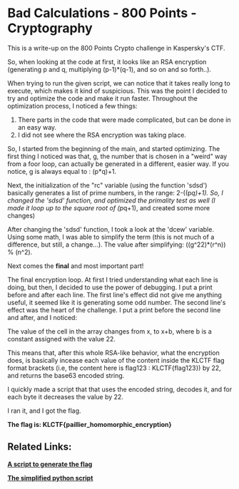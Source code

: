 # Bad Calculations - 800 Points - Cryptography

This is a write-up on the 800 Points Crypto challenge in Kaspersky's CTF.

So, when looking at the code at first, it looks like an RSA encryption (generating p and q, multiplying (p-1)*(q-1), and so on and so forth..).

When trying to run the given script, we can notice that it takes really long to execute, which makes it kind of suspicious.
This was the point I decided to try and optimize the code and make it run faster.
Throughout the optimization process, I noticed a few things:
1) There parts in the code that were made complicated, but can be done in an easy way.
2) I did not see where the RSA encryption was taking place.

So, I started from the beginning of the main, and started optimizing.
The first thing I noticed was that, g, the number that is chosen in a "weird" way from a foor loop, can actually be generated in a 
different, easier way.
If you notice, g is always equal to : (p*q)+1.

Next, the initialization of the "rc" variable (using the function 'sdsd') basically generates a list of prime numbers,
in the range: 2-((p*q)+1).
So, I changed the 'sdsd' function, and optimized the primality test as well (I made it loop up to the square root of (p*q+1), and 
created some more changes)

After changing the 'sdsd' function, I took a look at the 'dcew' variable.
Using some math, I was able to simplify the term (this is not much of a difference, but still, a change...).
The value after simplifying: ((g^22)*(r^n)) % (n^2).

Next comes the **final** and most important part!

The final encryption loop.
At first I tried understanding what each line is doing, but then, I decided to use the power of debugging.
I put a print before and after each line.
The first line's effect did not give me anything useful, it seemed like it is generating some odd number.
The second line's effect was the heart of the challenge.
I put a print before the second line and after, and I noticed:

The value of the cell in the array changes from x, to x+b, where b is a constant assigned with the value 22.

This means that, after this whole RSA-like behavior, what the encryption does, is basically incease each value of the content inside the
KLCTF flag format brackets (i.e, the content here is flag123 : KLCTF{flag123}) by 22, and returns the base63 encoded string.

I quickly made a script that that uses the encoded string, decodes it, and for each byte it decreases the value by 22.

I ran it, and I got the flag.

**The flag is: KLCTF{paillier_homomorphic_encryption}**

## Related Links:

[**A script to generate the flag**](https://github.com/j0nathanj/CTF-WriteUps/blob/master/kaspersky-ctf-2017/Crypto/Bad-Calculations/solve.py)

[**The simplified python script**](https://github.com/j0nathanj/CTF-WriteUps/blob/master/kaspersky-ctf-2017/Crypto/Bad-Calculations/simplified.py)

